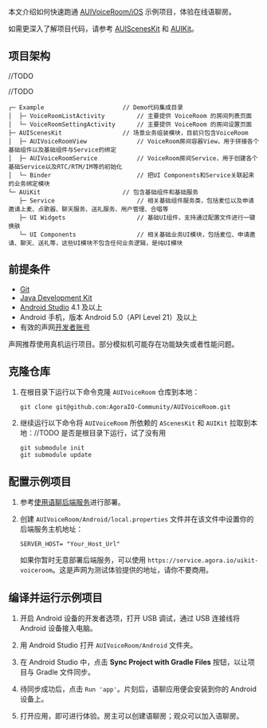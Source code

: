 本文介绍如何快速跑通 [AUIVoiceRoom/iOS](https://github.com/AgoraIO-Community/AUIVoiceRoom/tree/main/iOS) 示例项目，体验在线语聊房。

如需更深入了解项目代码，请参考 [AUIScenesKit](https://github.com/AgoraIO-Community/AUIVoiceRoom/tree/main/iOS/AScenesKit) 和 [AUIKit](https://github.com/AgoraIO-Community/AUIKit/blob/main/iOS/README_zh.md)。

## 项目架构

//TODO


//TODO
```
┌─ Example                    	// Demo代码集成目录
│  ├─ VoiceRoomListActivity			// 主要提供 VoiceRoom 的房间列表页面
│  └─ VoiceRoomSettingActivity  	// 主要提供 VoiceRoom 的房间设置页面
├─ AUIScenesKit               	// 场景业务组装模块，目前只包含VoiceRoom
│  ├─ AUIVoiceRoomView       		// VoiceRoom房间容器View，用于拼接各个基础组件以及基础组件与Service的绑定
│  ├─ AUIVoiceRoomService    		// VoiceRoom房间Service，用于创建各个基础Service以及RTC/RTM/IM等的初始化
│  └─ Binder                 		// 把UI Components和Service关联起来的业务绑定模块
└─ AUiKit                     	// 包含基础组件和基础服务
   ├─ Service                   	// 相关基础组件服务类，包括麦位以及申请邀请上麦、点歌器、聊天服务、送礼服务、用户管理、合唱等
   ├─ UI Widgets                	// 基础UI组件，支持通过配置文件进行一键换肤
   └─ UI Components             	// 相关基础业务UI模块，包括麦位、申请邀请、聊天、送礼等，这些UI模块不包含任何业务逻辑，是纯UI模块
```


## 前提条件

- [Git](https://git-scm.com/downloads)
- [Java Development Kit](https://www.oracle.com/java/technologies/javase-downloads.html)
- [Android Studio](https://developer.android.com/studio/) 4.1 及以上
- Android 手机，版本 Android 5.0（API Level 21）及以上
- 有效的声网[开发者账号](https://docs.agora.io/cn/Agora%20Platform/sign_in_and_sign_up)

<div class="alert note">声网推荐使用真机运行项目。部分模拟机可能存在功能缺失或者性能问题。</div>


## 克隆仓库

1. 在根目录下运行以下命令克隆 `AUIVoiceRoom` 仓库到本地：

    ```shell
    git clone git@github.com:AgoraIO-Community/AUIVoiceRoom.git
    ```

2. 继续运行以下命令将 `AUIVoiceRoom` 所依赖的 `AScenesKit` 和 `AUIKit` 拉取到本地：//TODO 是否是根目录下运行，试了没有用

    ```shell
    git submodule init
    git submodule update
    ```

## 配置示例项目

1. 参考[使用语聊后端服务](//TODO)进行部署。

2. 创建 `AUIVoiceRoom/Android/local.properties` 文件并在该文件中设置你的后端服务主机地址：

    ```text
    SERVER_HOST= "Your_Host_Url"
    ```

    如果你暂时无意部署后端服务，可以使用 `https://service.agora.io/uikit-voiceroom`。这是声网为测试体验提供的地址，请你不要商用。


## 编译并运行示例项目

1. 开启 Android 设备的开发者选项，打开 USB 调试，通过 USB 连接线将 Android 设备接入电脑。

2. 用 Android Studio 打开 `AUIVoiceRoom/Android` 文件夹。

3. 在 Android Studio 中，点击 **Sync Project with Gradle Files** 按钮，以让项目与 Gradle 文件同步。

4. 待同步成功后，点击 `Run 'app'`。片刻后，语聊应用便会安装到你的 Android 设备上。

5. 打开应用，即可进行体验。房主可以创建语聊房；观众可以加入语聊房。

